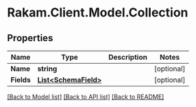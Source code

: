 # Rakam.Client.Model.Collection
## Properties

Name | Type | Description | Notes
------------ | ------------- | ------------- | -------------
**Name** | **string** |  | [optional] 
**Fields** | [**List&lt;SchemaField&gt;**](SchemaField.md) |  | [optional] 

[[Back to Model list]](../README.md#documentation-for-models) [[Back to API list]](../README.md#documentation-for-api-endpoints) [[Back to README]](../README.md)

